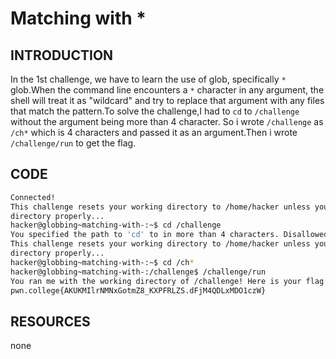 # Matching with *
## INTRODUCTION 
In the 1st challenge, we have to learn the use of glob, specifically `*` glob.When the command line encounters a `*` character in any argument,
the shell will treat it as "wildcard" and try to replace that argument with any files that match the pattern.To solve the challenge,I had to `cd` to `/challenge` without the argument being more than 4 character.
So i wrote `/challenge` as `/ch*` which is 4 characters and passed it as an argument.Then i wrote `/challenge/run` to get the flag.
## CODE
```bash
Connected!
This challenge resets your working directory to /home/hacker unless you change
directory properly...
hacker@globbing~matching-with-:~$ cd /challenge
You specified the path to 'cd' to in more than 4 characters. Disallowed!
This challenge resets your working directory to /home/hacker unless you change
directory properly...
hacker@globbing~matching-with-:~$ cd /ch*
hacker@globbing~matching-with-:/challenge$ /challenge/run
You ran me with the working directory of /challenge! Here is your flag:
pwn.college{AKUKMIlrNMNxGotmZ8_KXPFRLZS.dFjM4QDLxMDO1czW}
```

## RESOURCES 
none
